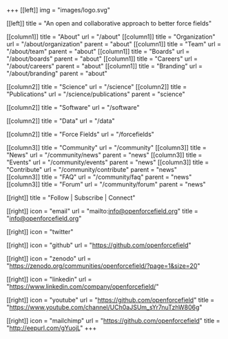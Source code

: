 +++
[[left]]
  img = "images/logo.svg"

[[left]]
  title = "An open and collaborative approach to better force fields"

[[column1]]
  title = "About"
  url = "/about"
  [[column1]]
    title = "Organization"
    url = "/about/organization"
    parent = "about"
  [[column1]]
    title = "Team"
    url = "/about/team"
    parent = "about"
  [[column1]]
    title = "Boards"
    url = "/about/boards"
    parent = "about"
  [[column1]]
    title = "Careers"
    url = "/about/careers"
    parent = "about"
  [[column1]]
    title = "Branding"
    url = "/about/branding"
    parent = "about"

[[column2]]
  title = "Science"
  url = "/science"
  [[column2]]
    title = "Publications"
    url = "/science/publications"
    parent = "science"

[[column2]]
  title = "Software"
  url = "/software"

[[column2]]
  title = "Data"
  url = "/data"

[[column2]]
  title = "Force Fields"
  url = "/forcefields"

[[column3]]
  title = "Community"
  url = "/community"
  [[column3]]
    title = "News"
    url = "/community/news"
    parent = "news"
  [[column3]]
    title = "Events"
    url = "/community/events"
    parent = "news"
  [[column3]]
    title = "Contribute"
    url = "/community/contribute"
    parent = "news"  
  [[column3]]
    title = "FAQ"
    url = "/community/faq"
    parent = "news"  
  [[column3]]
    title = "Forum"
    url = "/community/forum"
    parent = "news"

[[right]]
  title = "Follow | Subscribe | Connect"

[[right]]
  icon = "email"
  url = "mailto:info@openforcefield.org"
  title = "info@openforcefield.org"

[[right]]
  icon = "twitter"

[[right]]
  icon = "github"
  url = "https://github.com/openforcefield"

[[right]]
  icon = "zenodo"
  url = "https://zenodo.org/communities/openforcefield/?page=1&size=20"

[[right]]
  icon = "linkedin"
  url = "https://www.linkedin.com/company/openforcefield/"

[[right]]
  icon = "youtube"
  url = "https://github.com/openforcefield"
  title = "https://www.youtube.com/channel/UCh0aJSUm_sYr7nuTzhW806g"

[[right]]
  icon = "mailchimp"
  url = "https://github.com/openforcefield"
  title = "http://eepurl.com/gYuojL"
+++
